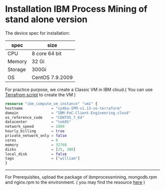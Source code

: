 # Installation IBM Process Mining of stand alone version

The device spec for installation:

| spec    | size            |
|---------|-----------------|
| CPU     | 8 core 64 bit   |
| Memory  | 32 Gi           |
| Storage | 300Gi           |
| OS      | CentOS 7.9.2009 |

For practice purpose, we create a Classic VM in IBM cloud.( You can use [Terrafrom script](#main.tf) to create  the VM )

   ```tf
resource "ibm_compute_vm_instance" "vm1" {
hostname             = "cp4ba-IPM-v1.13-ce-terraform"
domain               = "IBM-PoC-Client-Engineering.cloud"
os_reference_code    = "CENTOS_7_64"
datacenter           = "tok05"
network_speed        = 1000
hourly_billing       = true
private_network_only = false
cores                = 8
memory               = 32768
disks                = [25, 300]
local_disk           = false
tags                 = ["william"]
}
   ```

---

For Prerequisites, upload the package of ibmprocessmining, mongodb.rpm and nginx.rpm to the environment. ( you may find the resource [here](https://ibm.box.com/s/u5i6eoaqic0kulm5of1e80bk7lw0hds2) )
